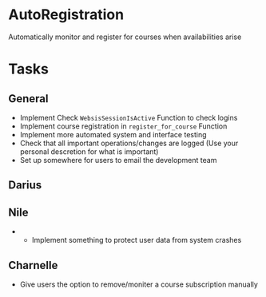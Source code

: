 # AutoRegistration
Automatically monitor and register for courses when availabilities arise

# Tasks 
## General 
* Implement Check ```WebsisSessionIsActive``` Function to check logins
* Implement course registration in ```register_for_course``` Function
* Implement more automated system and interface testing
* Check that all important operations/changes are logged (Use your personal descretion for what is important)
* Set up somewhere for users to email the development team
## Darius 

## Nile 
* * Implement something to protect user data from system crashes
## Charnelle 
* Give users the option to remove/moniter a course subscription manually 